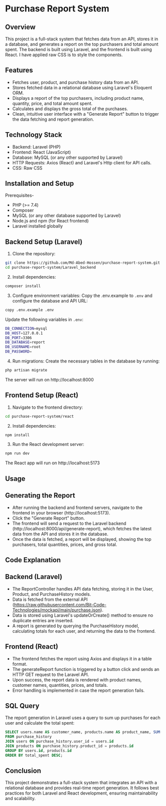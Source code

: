 # Purchase Report System
## Overview
This project is a full-stack system that fetches data from an API, stores it in a database, and generates a report on the top purchasers and total amount spent. The backend is built using Laravel, and the frontend is built using React. I have applied raw CSS is  to style the components.

## Features

- Fetches user, product, and purchase history data from an API.
- Stores fetched data in a relational database using Laravel's Eloquent ORM.
- Displays a report of the top purchasers, including product name, quantity, price, and total amount spent.
- Calculates and displays the gross total of the purchases.
- Clean, intuitive user interface with a "Generate Report" button to trigger the data fetching and report generation.

## Technology Stack

- Backend: Laravel (PHP)
- Frontend: React (JavaScript)
- Database: MySQL (or any other supported by Laravel)
- HTTP Requests: Axios (React) and Laravel's Http client for API calls.
- CSS: Raw CSS

## Installation and Setup

Prerequisites-
- PHP (>= 7.4)
- Composer
- MySQL (or any other database supported by Laravel)
- Node.js and npm (for React frontend)
- Laravel installed globally

## Backend Setup (Laravel)
1. Clone the repository:

```bash
git clone https://github.com/Md-Abed-Hossen/purchase-report-system.git
cd purchase-report-system/Laravel_backend
```
2. Install dependencies:
```bash
composer install
``` 
3. Configure environment variables: Copy the .env.example to `.env` and configure the database and API URL:
```bash
copy .env.example .env
``` 
Update the following variables in `.env`:
```bash
DB_CONNECTION=mysql
DB_HOST=127.0.0.1
DB_PORT=3306
DB_DATABASE=report
DB_USERNAME=root
DB_PASSWORD=
``` 
4. Run migrations: Create the necessary tables in the database by running:
```bash
php artisan migrate
``` 
The server will run on http://localhost:8000
## Frontend Setup (React)
1. Navigate to the frontend directory:
```bash
cd purchase-report-system/react
``` 
2. Install dependencies:
```bash
npm install
``` 
3. Run the React development server:
```bash
npm run dev
``` 
The React app will run on http://localhost:5173
## Usage
## Generating the Report
- After running the backend and frontend servers, navigate to the frontend in your browser (http://localhost:5173).
- Click the "Generate Report" button.
- The frontend will send a request to the Laravel backend (http://localhost:8000/api/generate-report), which fetches the latest data from the API and stores it in the database.
- Once the data is fetched, a report will be displayed, showing the top purchasers, total quantities, prices, and gross total.
## Code Explanation
## Backend (Laravel)
- The ReportController handles API data fetching, storing it in the User, Product, and PurchaseHistory models.
- Data is fetched from the external API (https://raw.githubusercontent.com/Bit-Code-Technologies/mockapi/main/purchase.json).
- Data is stored using Laravel's updateOrCreate() method to ensure no duplicate entries are inserted.
- A report is generated by querying the PurchaseHistory model, calculating totals for each user, and returning the data to the frontend.
## Frontend (React)
- The frontend fetches the report using Axios and displays it in a table format.
- The generateReport function is triggered by a button click and sends an HTTP GET request to the Laravel API.
- Upon success, the report data is rendered with product names, customer names, quantities, prices, and totals.
- Error handling is implemented in case the report generation fails.
## SQL Query
The report generation in Laravel uses a query to sum up purchases for each user and calculate the total spent:
```sql
SELECT users.name AS customer_name, products.name AS product_name, SUM(purchase_history.quantity) AS total_quantity, SUM(purchase_history.quantity * products.price) AS total_spent
FROM purchase_history
JOIN users ON purchase_history.user_id = users.id
JOIN products ON purchase_history.product_id = products.id
GROUP BY users.id, products.id
ORDER BY total_spent DESC;
```
## Conclusion
This project demonstrates a full-stack system that integrates an API with a relational database and provides real-time report generation. It follows best practices for both Laravel and React development, ensuring maintainability and scalability.
